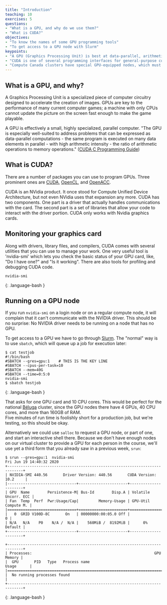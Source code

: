 ```yaml
---
title: "Introduction"
teaching: 10
exercises: 5
questions:
- "What is a GPU, and why do we use them?"
- "What is CUDA?"
objectives:
- "To know the names of some GPU programming tools"
- "To get access to a GPU node with Slurm"
keypoints:
- "A GPU (Graphics Processing Unit) is best at data-parallel, arithmetic-intense calculations"
- "CUDA is one of several programming interfaces for general-purpose computing on GPUs"
- "Compute Canada clusters have special GPU-equipped nodes, which must be requested from the scheduler"
---
```


## What is a GPU, and why?

A Graphics Processing Unit is a specialized piece of computer circuitry
designed to accelerate the creation of images.  GPUs are key to the performance
of many current computer games; a machine with only CPUs cannot update the
picture on the screen fast enough to make the game playable.

A GPU is effectively a small, highly specialized, parallel computer.  "The GPU
is especially well-suited to address problems that can be expressed as
data-parallel computations - the same program is executed on many data elements
in parallel - with high arithmetic intensity - the ratio of arithmetic
operations to memory operations." 
([CUDA
C Programming Guide](https://docs.nvidia.com/cuda/cuda-c-programming-guide/index.html))

## What is CUDA?

There are a number of packages you can use to program GPUs. 
Three prominent ones are 
<a href="https://developer.nvidia.com/cuda-zone">CUDA</a>,
<a href="https://www.khronos.org/opencl/">OpenCL</a>, and 
<a href="https://www.openacc.org/">OpenACC</a>.

CUDA is an NVidia product. It once stood for Compute Unified Device
Architecture, but not even NVidia uses that expansion any more. CUDA has two
components. One part is a driver that actually handles communications with the
card. The second part is a set of libraries that allow your code to interact
with the driver portion. CUDA only works with Nvidia graphics cards.

## Monitoring your graphics card

Along with drivers, library files, and compilers, CUDA comes with several
utilities that you can use to manage your work. One very useful tool is
'nvidia-smi' which lets you check the basic status of your GPU card, like, 
"Do I have one?" and "Is it working". 
There are also tools for profiling and debugging CUDA code.

~~~
nvidia-smi
~~~
{: .language-bash }

## Running on a GPU node

If you run `nvidia-smi` on a login node or on a regular compute node, it will complain that 
it can't communicate with the NVIDIA driver. This should be no surprise: No NVIDIA driver
needs to be running on a node that has no GPU.

To get access to a GPU we have to go through 
<a href="https://docs.computecanada.ca/wiki/Running_jobs#Interactive_jobs">Slurm</a>.
The "normal" way is to use `sbatch`, which will queue up a job for execution later:

~~~
$ cat testjob
#!/bin/bash
#SBATCH --gres=gpu:1    # THIS IS THE KEY LINE
#SBATCH --cpus-per-task=10
#SBATCH --mem=40G
#SBATCH --time=0:5:0
nvidia-smi
$ sbatch testjob
~~~
{: .language-bash }

That asks for one GPU card and 10 CPU cores.  This would be perfect for the national
<a href="https://docs.computecanada.ca/wiki/B%C3%A9luga/en">Béluga</a> cluster, 
since the GPU nodes there have 4 GPUs, 40 CPU cores, and more than 160GB of RAM.  
Five minutes of run time is foolishly short for a production job, but we're testing, 
so this should be okay.

Alternatively we could use `salloc` to request a GPU node, or part of one, 
and start an interactive shell there. Because we don't have enough nodes
on our virtual cluster to provide a GPU for each person in the course, we'll use 
yet a third form that you already saw in a previous week, `srun`:

~~~~
$ srun --gres=gpu:1  nvidia-smi
Fri Jun 19 14:40:32 2020
+-----------------------------------------------------------------------------+
| NVIDIA-SMI 440.56       Driver Version: 440.56       CUDA Version: 10.2     |
|-------------------------------+----------------------+----------------------+
| GPU  Name        Persistence-M| Bus-Id        Disp.A | Volatile Uncorr. ECC |
| Fan  Temp  Perf  Pwr:Usage/Cap|         Memory-Usage | GPU-Util  Compute M. |
|===============================+======================+======================|
|   0  GRID V100D-8C       On   | 00000000:00:05.0 Off |                    0 |
| N/A   N/A    P0    N/A /  N/A |    560MiB /  8192MiB |      0%      Default |
+-------------------------------+----------------------+----------------------+

+-----------------------------------------------------------------------------+
| Processes:                                                       GPU Memory |
|  GPU       PID   Type   Process name                             Usage      |
|=============================================================================|
|  No running processes found                                                 |
+-----------------------------------------------------------------------------+
~~~~
{: .language-bash }
